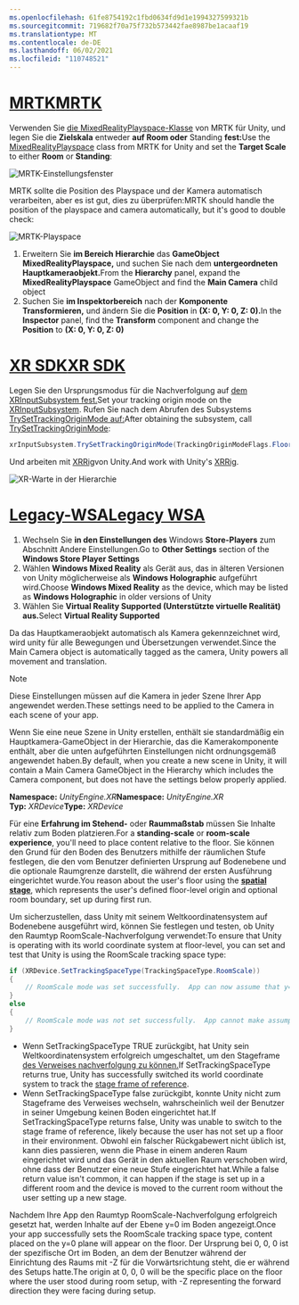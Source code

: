 ```yaml
---
ms.openlocfilehash: 61fe8754192c1fbd0634fd9d1e1994327599321b
ms.sourcegitcommit: 719682f70a75f732b573442fae8987be1acaaf19
ms.translationtype: MT
ms.contentlocale: de-DE
ms.lasthandoff: 06/02/2021
ms.locfileid: "110748521"
---
```

# <a name="mrtk"></a>[<span data-ttu-id="1290f-101">MRTK</span><span class="sxs-lookup"><span data-stu-id="1290f-101">MRTK</span></span>](#tab/mrtk)
<!-- NEVER CHANGE THE ABOVE LINE! -->

<span data-ttu-id="1290f-102">Verwenden Sie [die MixedRealityPlayspace-Klasse](/dotnet/api/microsoft.mixedreality.toolkit.mixedrealityplayspace) von MRTK für Unity, und legen Sie die **Zielskala** entweder **auf Room oder** Standing **fest:**</span><span class="sxs-lookup"><span data-stu-id="1290f-102">Use the [MixedRealityPlayspace](/dotnet/api/microsoft.mixedreality.toolkit.mixedrealityplayspace) class from MRTK for Unity and set the **Target Scale** to either **Room** or **Standing**:</span></span>

![MRTK-Einstellungsfenster](../../images/mrtk-target-scale.png)

<span data-ttu-id="1290f-104">MRTK sollte die Position des Playspace und der Kamera automatisch verarbeiten, aber es ist gut, dies zu überprüfen:</span><span class="sxs-lookup"><span data-stu-id="1290f-104">MRTK should handle the position of the playspace and camera automatically, but it's good to double check:</span></span>

![MRTK-Playspace](../../images/mrtk-playspace.png)

1. <span data-ttu-id="1290f-106">Erweitern Sie **im Bereich Hierarchie** das **GameObject MixedRealityPlayspace,** und suchen Sie nach dem **untergeordneten Hauptkameraobjekt.**</span><span class="sxs-lookup"><span data-stu-id="1290f-106">From the **Hierarchy** panel, expand the **MixedRealityPlayspace** GameObject and find the **Main Camera** child object</span></span>
2. <span data-ttu-id="1290f-107">Suchen Sie **im Inspektorbereich** nach der **Komponente Transformieren,** und ändern Sie die **Position** in **(X: 0, Y: 0, Z: 0).**</span><span class="sxs-lookup"><span data-stu-id="1290f-107">In the **Inspector** panel, find the **Transform** component and change the **Position** to **(X: 0, Y: 0, Z: 0)**</span></span>

# <a name="xr-sdk"></a>[<span data-ttu-id="1290f-108">XR SDK</span><span class="sxs-lookup"><span data-stu-id="1290f-108">XR SDK</span></span>](#tab/xr)
<!-- NEVER CHANGE THE ABOVE LINE! -->

<span data-ttu-id="1290f-109">Legen Sie den Ursprungsmodus für die Nachverfolgung auf [dem XRInputSubsystem fest.](https://docs.unity3d.com/Documentation/ScriptReference/XR.XRInputSubsystem.html)</span><span class="sxs-lookup"><span data-stu-id="1290f-109">Set your tracking origin mode on the [XRInputSubsystem](https://docs.unity3d.com/Documentation/ScriptReference/XR.XRInputSubsystem.html).</span></span> <span data-ttu-id="1290f-110">Rufen Sie nach dem Abrufen des Subsystems [TrySetTrackingOriginMode auf:](https://docs.unity3d.com/Documentation/ScriptReference/XR.XRInputSubsystem.TrySetTrackingOriginMode.html)</span><span class="sxs-lookup"><span data-stu-id="1290f-110">After obtaining the subsystem, call [TrySetTrackingOriginMode](https://docs.unity3d.com/Documentation/ScriptReference/XR.XRInputSubsystem.TrySetTrackingOriginMode.html):</span></span>

```cs
xrInputSubsystem.TrySetTrackingOriginMode(TrackingOriginModeFlags.Floor);
```

<span data-ttu-id="1290f-111">Und arbeiten mit [XRRig](https://docs.unity3d.com/Manual/configuring-project-for-xr.html)von Unity.</span><span class="sxs-lookup"><span data-stu-id="1290f-111">And work with Unity's [XRRig](https://docs.unity3d.com/Manual/configuring-project-for-xr.html).</span></span>

![XR-Warte in der Hierarchie](../../images/xrsdk-xrrig.png)

# <a name="legacy-wsa"></a>[<span data-ttu-id="1290f-113">Legacy-WSA</span><span class="sxs-lookup"><span data-stu-id="1290f-113">Legacy WSA</span></span>](#tab/wsa)
<!-- NEVER CHANGE THE ABOVE LINE! -->

1. <span data-ttu-id="1290f-114">Wechseln Sie **in den Einstellungen des** Windows **Store-Players** zum Abschnitt Andere Einstellungen.</span><span class="sxs-lookup"><span data-stu-id="1290f-114">Go to **Other Settings** section of the **Windows Store Player Settings**</span></span>
2. <span data-ttu-id="1290f-115">Wählen **Windows Mixed Reality** als Gerät aus, das in älteren Versionen von Unity möglicherweise als **Windows Holographic** aufgeführt wird.</span><span class="sxs-lookup"><span data-stu-id="1290f-115">Choose **Windows Mixed Reality** as the device, which may be listed as **Windows Holographic** in older versions of Unity</span></span>
3. <span data-ttu-id="1290f-116">Wählen Sie **Virtual Reality Supported (Unterstützte virtuelle Realität) aus.**</span><span class="sxs-lookup"><span data-stu-id="1290f-116">Select **Virtual Reality Supported**</span></span>

<span data-ttu-id="1290f-117">Da das Hauptkameraobjekt automatisch als Kamera gekennzeichnet wird, wird unity für alle Bewegungen und Übersetzungen verwendet.</span><span class="sxs-lookup"><span data-stu-id="1290f-117">Since the Main Camera object is automatically tagged as the camera, Unity powers all movement and translation.</span></span>

>[!NOTE]
><span data-ttu-id="1290f-118">Diese Einstellungen müssen auf die Kamera in jeder Szene Ihrer App angewendet werden.</span><span class="sxs-lookup"><span data-stu-id="1290f-118">These settings need to be applied to the Camera in each scene of your app.</span></span>
>
><span data-ttu-id="1290f-119">Wenn Sie eine neue Szene in Unity erstellen, enthält sie standardmäßig ein Hauptkamera-GameObject in der Hierarchie, das die Kamerakomponente enthält, aber die unten aufgeführten Einstellungen nicht ordnungsgemäß angewendet haben.</span><span class="sxs-lookup"><span data-stu-id="1290f-119">By default, when you create a new scene in Unity, it will contain a Main Camera GameObject in the Hierarchy which includes the Camera component, but does not have the settings below properly applied.</span></span>

<span data-ttu-id="1290f-120">**Namespace:** *UnityEngine.XR*</span><span class="sxs-lookup"><span data-stu-id="1290f-120">**Namespace:** *UnityEngine.XR*</span></span><br>
<span data-ttu-id="1290f-121">**Typ:** *XRDevice*</span><span class="sxs-lookup"><span data-stu-id="1290f-121">**Type:** *XRDevice*</span></span>

<span data-ttu-id="1290f-122">Für eine **Erfahrung im Stehend-** oder **Raummaßstab** müssen Sie Inhalte relativ zum Boden platzieren.</span><span class="sxs-lookup"><span data-stu-id="1290f-122">For a **standing-scale** or **room-scale experience**, you'll need to place content relative to the floor.</span></span> <span data-ttu-id="1290f-123">Sie können den Grund für **[](../../../../design/coordinate-systems.md#spatial-coordinate-systems)** den Boden des Benutzers mithilfe der räumlichen Stufe festlegen, die den vom Benutzer definierten Ursprung auf Bodenebene und die optionale Raumgrenze darstellt, die während der ersten Ausführung eingerichtet wurde.</span><span class="sxs-lookup"><span data-stu-id="1290f-123">You reason about the user's floor using the **[spatial stage](../../../../design/coordinate-systems.md#spatial-coordinate-systems)**, which represents the user's defined floor-level origin and optional room boundary, set up during first run.</span></span>

<span data-ttu-id="1290f-124">Um sicherzustellen, dass Unity mit seinem Weltkoordinatensystem auf Bodenebene ausgeführt wird, können Sie festlegen und testen, ob Unity den Raumtyp RoomScale-Nachverfolgung verwendet:</span><span class="sxs-lookup"><span data-stu-id="1290f-124">To ensure that Unity is operating with its world coordinate system at floor-level, you can set and test that Unity is using the RoomScale tracking space type:</span></span>

```cs
if (XRDevice.SetTrackingSpaceType(TrackingSpaceType.RoomScale))
{
    // RoomScale mode was set successfully.  App can now assume that y=0 in Unity world coordinate represents the floor.
}
else
{
    // RoomScale mode was not set successfully.  App cannot make assumptions about where the floor plane is.
}
```

* <span data-ttu-id="1290f-125">Wenn SetTrackingSpaceType TRUE zurückgibt, hat Unity sein Weltkoordinatensystem erfolgreich umgeschaltet, um den Stageframe [des Verweises nachverfolgung zu können.](../../../../design/coordinate-systems.md#spatial-coordinate-systems)</span><span class="sxs-lookup"><span data-stu-id="1290f-125">If SetTrackingSpaceType returns true, Unity has successfully switched its world coordinate system to track the [stage frame of reference](../../../../design/coordinate-systems.md#spatial-coordinate-systems).</span></span>
* <span data-ttu-id="1290f-126">Wenn SetTrackingSpaceType false zurückgibt, konnte Unity nicht zum Stageframe des Verweises wechseln, wahrscheinlich weil der Benutzer in seiner Umgebung keinen Boden eingerichtet hat.</span><span class="sxs-lookup"><span data-stu-id="1290f-126">If SetTrackingSpaceType returns false, Unity was unable to switch to the stage frame of reference, likely because the user has not set up a floor in their environment.</span></span> <span data-ttu-id="1290f-127">Obwohl ein falscher Rückgabewert nicht üblich ist, kann dies passieren, wenn die Phase in einem anderen Raum eingerichtet wird und das Gerät in den aktuellen Raum verschoben wird, ohne dass der Benutzer eine neue Stufe eingerichtet hat.</span><span class="sxs-lookup"><span data-stu-id="1290f-127">While a false return value isn't common, it can happen if the stage is set up in a different room and the device is moved to the current room without the user setting up a new stage.</span></span>

<span data-ttu-id="1290f-128">Nachdem Ihre App den Raumtyp RoomScale-Nachverfolgung erfolgreich gesetzt hat, werden Inhalte auf der Ebene y=0 im Boden angezeigt.</span><span class="sxs-lookup"><span data-stu-id="1290f-128">Once your app successfully sets the RoomScale tracking space type, content placed on the y=0 plane will appear on the floor.</span></span> <span data-ttu-id="1290f-129">Der Ursprung bei 0, 0, 0 ist der spezifische Ort im Boden, an dem der Benutzer während der Einrichtung des Raums mit -Z für die Vorwärtsrichtung steht, die er während des Setups hatte.</span><span class="sxs-lookup"><span data-stu-id="1290f-129">The origin at 0, 0, 0 will be the specific place on the floor where the user stood during room setup, with -Z representing the forward direction they were facing during setup.</span></span>